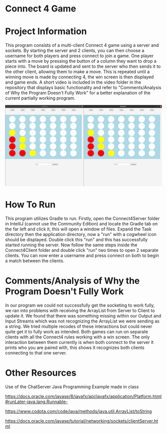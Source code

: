 # Connect 4 Game

# Project Information
This program consists of a multi-client Connect 4 game using a server and sockets. 
By starting the server and 2 clients, you can then choose a username for both players
and press connect to join a game. One player starts with a move by pressing the button
of a column they want to drop a piece into. The board is updated and sent to the server
who then sends it to the other client, allowing them to make a move. This is repeated 
until a winning move is made by connecting 4, the win screen is then displayed and
game ends. A short video is included in the video folder in the repository that displays basic functionality 
and refer to "Comments/Analysis of Why the Program Doesn't Fully Work" for a better 
explanation of the current partially working program.


<img src="image/screenshot.PNG" width="800">


# How To Run
This program utilizes Gradle to run. Firstly, open the Connect4Server folder in IntelliJ (cannot use the Community Edition) 
and locate the Gradle tab on the far left and click it, this will open a window of files. Expand the Task 
directory then the application directory, now a "run" with a cogwheel icon should be displayed. 
Double click this "run" and this has successfully started running the server. Now follow the same steps inside the Connect4Client
folder and double click "run" two times to open 2 separate clients. You can now enter a username and press
connect on both to begin a match between the clients.

# Comments/Analysis of Why the Program Doesn't Fully Work
In our program we could not successfully get the socketing to work fully, we ran into problems with receiving the 
ArrayList from Server to Client to update it. We found that there was something missing within our Output and Input
Streams which was not recognizing the ArrayList we were sending as a string. We tried multiple recodes of these
interactions but could never quite get it to fully work as intended. Both games can run on separate clients with all
the Connect4 rules working with a win screen. The only interaction between them currently is when both connect to
the server it prints who you are paired with, this shows it recognizes both clients connecting to that one server.

# Other Resources
Use of the ChatServer Java Programming Example made in class

https://docs.oracle.com/javase/8/javafx/api/javafx/application/Platform.html#runLater-java.lang.Runnable-

https://www.codota.com/code/java/methods/java.util.ArrayList/toString

https://docs.oracle.com/javase/tutorial/networking/sockets/clientServer.html